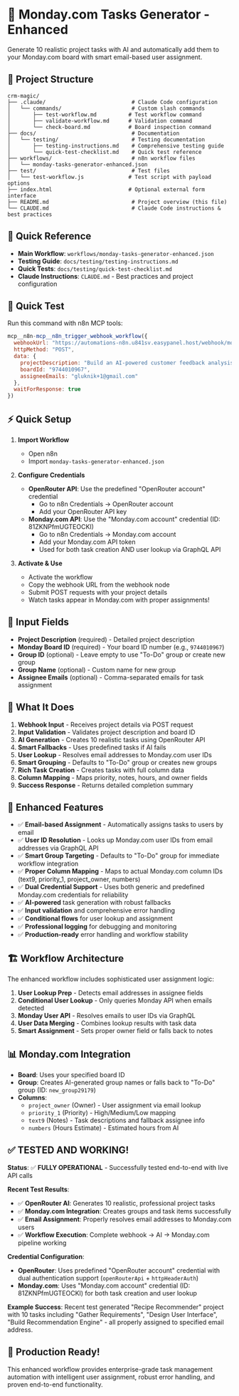 # 🚀 Monday.com Tasks Generator - Enhanced

Generate 10 realistic project tasks with AI and automatically add them to your Monday.com board with smart email-based user assignment.

## 📁 Project Structure

```
crm-magic/
├── .claude/                           # Claude Code configuration
│   └── commands/                      # Custom slash commands
│       ├── test-workflow.md          # Test workflow command
│       ├── validate-workflow.md      # Validation command
│       └── check-board.md            # Board inspection command
├── docs/                              # Documentation
│   └── testing/                       # Testing documentation
│       ├── testing-instructions.md    # Comprehensive testing guide
│       └── quick-test-checklist.md    # Quick test reference
├── workflows/                         # n8n workflow files
│   └── monday-tasks-generator-enhanced.json
├── test/                              # Test files
│   └── test-workflow.js              # Test script with payload options
├── index.html                        # Optional external form interface
├── README.md                          # Project overview (this file)
└── CLAUDE.md                          # Claude Code instructions & best practices
```

## 📝 Quick Reference

- **Main Workflow**: `workflows/monday-tasks-generator-enhanced.json`
- **Testing Guide**: `docs/testing/testing-instructions.md`
- **Quick Tests**: `docs/testing/quick-test-checklist.md`
- **Claude Instructions**: `CLAUDE.md` - Best practices and project configuration

## 🚀 Quick Test

Run this command with n8n MCP tools:
```javascript
mcp__n8n-mcp__n8n_trigger_webhook_workflow({
  webhookUrl: "https://automations-n8n.u841sv.easypanel.host/webhook/monday-tasks",
  httpMethod: "POST",
  data: {
    projectDescription: "Build an AI-powered customer feedback analysis system",
    boardId: "9744010967",
    assigneeEmails: "gluknik+1@gmail.com"
  },
  waitForResponse: true
})
```

## ⚡ Quick Setup

1. **Import Workflow**
   - Open n8n
   - Import `monday-tasks-generator-enhanced.json`

2. **Configure Credentials**
   - **OpenRouter API**: Use the predefined "OpenRouter account" credential
     - Go to n8n Credentials → OpenRouter account
     - Add your OpenRouter API key
   - **Monday.com API**: Use the "Monday.com account" credential (ID: 81ZKNPfmUGTEOCKI)
     - Go to n8n Credentials → Monday.com account
     - Add your Monday.com API token
     - Used for both task creation AND user lookup via GraphQL API

3. **Activate & Use**
   - Activate the workflow
   - Copy the webhook URL from the webhook node
   - Submit POST requests with your project details
   - Watch tasks appear in Monday.com with proper assignments!

## 📝 Input Fields

- **Project Description** (required) - Detailed project description
- **Monday Board ID** (required) - Your board ID number (e.g., `9744010967`)
- **Group ID** (optional) - Leave empty to use "To-Do" group or create new group
- **Group Name** (optional) - Custom name for new group
- **Assignee Emails** (optional) - Comma-separated emails for task assignment

## 🎯 What It Does

1. **Webhook Input** - Receives project details via POST request
2. **Input Validation** - Validates project description and board ID
3. **AI Generation** - Creates 10 realistic tasks using OpenRouter API
4. **Smart Fallbacks** - Uses predefined tasks if AI fails
5. **User Lookup** - Resolves email addresses to Monday.com user IDs
6. **Smart Grouping** - Defaults to "To-Do" group or creates new groups
7. **Rich Task Creation** - Creates tasks with full column data
8. **Column Mapping** - Maps priority, notes, hours, and owner fields
9. **Success Response** - Returns detailed completion summary

## 🔧 Enhanced Features

- ✅ **Email-based Assignment** - Automatically assigns tasks to users by email
- ✅ **User ID Resolution** - Looks up Monday.com user IDs from email addresses via GraphQL API
- ✅ **Smart Group Targeting** - Defaults to "To-Do" group for immediate workflow integration
- ✅ **Proper Column Mapping** - Maps to actual Monday.com column IDs (text9, priority_1, project_owner, numbers)
- ✅ **Dual Credential Support** - Uses both generic and predefined Monday.com credentials for reliability
- ✅ **AI-powered** task generation with robust fallbacks
- ✅ **Input validation** and comprehensive error handling
- ✅ **Conditional flows** for user lookup and assignment
- ✅ **Professional logging** for debugging and monitoring
- ✅ **Production-ready** error handling and workflow stability

## 🏗️ Workflow Architecture

The enhanced workflow includes sophisticated user assignment logic:

1. **User Lookup Prep** - Detects email addresses in assignee fields
2. **Conditional User Lookup** - Only queries Monday API when emails detected  
3. **Monday User API** - Resolves emails to user IDs via GraphQL
4. **User Data Merging** - Combines lookup results with task data
5. **Smart Assignment** - Sets proper owner field or falls back to notes

## 📊 Monday.com Integration

- **Board**: Uses your specified board ID
- **Group**: Creates AI-generated group names or falls back to "To-Do" group (ID: `new_group29179`)
- **Columns**: 
  - `project_owner` (Owner) - User assignment via email lookup
  - `priority_1` (Priority) - High/Medium/Low mapping
  - `text9` (Notes) - Task descriptions and fallback assignee info
  - `numbers` (Hours Estimate) - Estimated hours from AI

## ✅ **TESTED AND WORKING!**

**Status**: ✅ **FULLY OPERATIONAL** - Successfully tested end-to-end with live API calls

**Recent Test Results**:
- ✅ **OpenRouter AI**: Generates 10 realistic, professional project tasks
- ✅ **Monday.com Integration**: Creates groups and task items successfully
- ✅ **Email Assignment**: Properly resolves email addresses to Monday.com users
- ✅ **Workflow Execution**: Complete webhook → AI → Monday.com pipeline working

**Credential Configuration**:
- **OpenRouter**: Uses predefined "OpenRouter account" credential with dual authentication support (`openRouterApi` + `httpHeaderAuth`)
- **Monday.com**: Uses "Monday.com account" credential (ID: 81ZKNPfmUGTEOCKI) for both task creation and user lookup

**Example Success**: Recent test generated "Recipe Recommender" project with 10 tasks including "Gather Requirements", "Design User Interface", "Build Recommendation Engine" - all properly assigned to specified email address.

## 🎉 Production Ready!

This enhanced workflow provides enterprise-grade task management automation with intelligent user assignment, robust error handling, and proven end-to-end functionality.